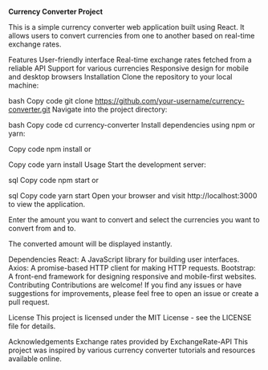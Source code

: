 **Currency Converter Project**

This is a simple currency converter web application built using React. It allows users to convert currencies from one to another based on real-time exchange rates.

Features
User-friendly interface
Real-time exchange rates fetched from a reliable API
Support for various currencies
Responsive design for mobile and desktop browsers
Installation
Clone the repository to your local machine:

bash
Copy code
git clone https://github.com/your-username/currency-converter.git
Navigate into the project directory:

bash
Copy code
cd currency-converter
Install dependencies using npm or yarn:

Copy code
npm install
or

Copy code
yarn install
Usage
Start the development server:

sql
Copy code
npm start
or

sql
Copy code
yarn start
Open your browser and visit http://localhost:3000 to view the application.

Enter the amount you want to convert and select the currencies you want to convert from and to.

The converted amount will be displayed instantly.

Dependencies
React: A JavaScript library for building user interfaces.
Axios: A promise-based HTTP client for making HTTP requests.
Bootstrap: A front-end framework for designing responsive and mobile-first websites.
Contributing
Contributions are welcome! If you find any issues or have suggestions for improvements, please feel free to open an issue or create a pull request.

License
This project is licensed under the MIT License - see the LICENSE file for details.

Acknowledgements
Exchange rates provided by ExchangeRate-API
This project was inspired by various currency converter tutorials and resources available online.
